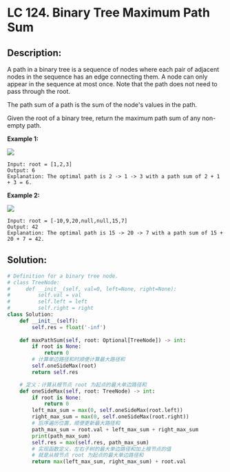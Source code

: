 # LC 124. Binary Tree Maximum Path Sum

## Description:
A path in a binary tree is a sequence of nodes where each pair of adjacent nodes in the sequence has an edge connecting them. A node can only appear in the sequence at most once. Note that the path does not need to pass through the root.

The path sum of a path is the sum of the node's values in the path.

Given the root of a binary tree, return the maximum path sum of any non-empty path.

 

__Example 1:__

<img src="https://assets.leetcode.com/uploads/2020/10/13/exx1.jpg">

```
Input: root = [1,2,3]
Output: 6
Explanation: The optimal path is 2 -> 1 -> 3 with a path sum of 2 + 1 + 3 = 6.
```

__Example 2:__

<img src="https://assets.leetcode.com/uploads/2020/10/13/exx2.jpg">

```
Input: root = [-10,9,20,null,null,15,7]
Output: 42
Explanation: The optimal path is 15 -> 20 -> 7 with a path sum of 15 + 20 + 7 = 42.
```

## Solution:

```py
# Definition for a binary tree node.
# class TreeNode:
#     def __init__(self, val=0, left=None, right=None):
#         self.val = val
#         self.left = left
#         self.right = right
class Solution:
    def __init__(self):
        self.res = float('-inf')
    
    def maxPathSum(self, root: Optional[TreeNode]) -> int:
        if root is None:
            return 0
        # 计算单边路径和时顺便计算最大路径和
        self.oneSideMax(root)
        return self.res

    # 定义：计算从根节点 root 为起点的最大单边路径和
    def oneSideMax(self, root: TreeNode) -> int:
        if root is None:
            return 0
        left_max_sum = max(0, self.oneSideMax(root.left))
        right_max_sum = max(0, self.oneSideMax(root.right))
        # 后序遍历位置，顺便更新最大路径和
        path_max_sum = root.val + left_max_sum + right_max_sum
        print(path_max_sum)
        self.res = max(self.res, path_max_sum)
        # 实现函数定义，左右子树的最大单边路径和加上根节点的值
        # 就是从根节点 root 为起点的最大单边路径和
        return max(left_max_sum, right_max_sum) + root.val
```